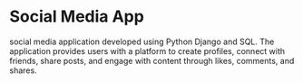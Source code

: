 # Social Media App
 social media application developed using Python Django and SQL. The application provides users with a platform to create profiles, connect with friends, share posts, and engage with content through likes, comments, and shares.
 
